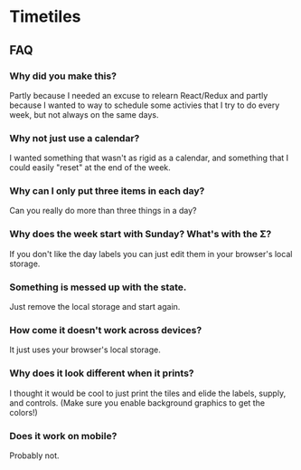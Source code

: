 # Timetiles

## FAQ

### Why did you make this?

Partly because I needed an excuse to relearn React/Redux and partly because I wanted to way to schedule some activies that I try to do every week, but not always on the same days.

### Why not just use a calendar?

I wanted something that wasn't as rigid as a calendar, and something that I could easily "reset" at the end of the week.

### Why can I only put three items in each day?

Can you really do more than three things in a day?

### Why does the week start with Sunday? What's with the Σ?

If you don't like the day labels you can just edit them in your browser's local storage.

### Something is messed up with the state.

Just remove the local storage and start again.

### How come it doesn't work across devices?

It just uses your browser's local storage.

### Why does it look different when it prints?

I thought it would be cool to just print the tiles and elide the labels, supply, and controls. (Make sure you enable background graphics to get the colors!)

### Does it work on mobile?

Probably not.